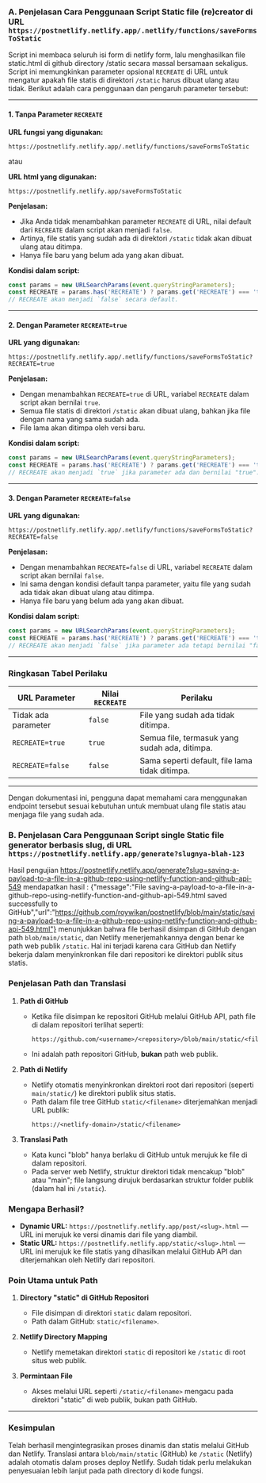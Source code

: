 ### A. Penjelasan Cara Penggunaan Script Static file (re)creator di URL `https://postnetlify.netlify.app/.netlify/functions/saveFormsToStatic`

Script ini membaca seluruh isi form di netlify form, lalu menghasilkan file static.html di github directory /static secara massal bersamaan sekaligus. Script ini memungkinkan parameter opsional `RECREATE` di URL untuk mengatur apakah file statis di direktori `/static` harus dibuat ulang atau tidak. Berikut adalah cara penggunaan dan pengaruh parameter tersebut:

---

#### 1. **Tanpa Parameter `RECREATE`**
**URL fungsi yang digunakan:**
```plaintext
https://postnetlify.netlify.app/.netlify/functions/saveFormsToStatic
```

atau

**URL html yang digunakan:**
```plaintext
https://postnetlify.netlify.app/saveFormsToStatic
```

**Penjelasan:**
- Jika Anda tidak menambahkan parameter `RECREATE` di URL, nilai default dari `RECREATE` dalam script akan menjadi `false`.
- Artinya, file statis yang sudah ada di direktori `/static` tidak akan dibuat ulang atau ditimpa.
- Hanya file baru yang belum ada yang akan dibuat.

**Kondisi dalam script:**
```javascript
const params = new URLSearchParams(event.queryStringParameters);
const RECREATE = params.has('RECREATE') ? params.get('RECREATE') === 'true' : false;
// RECREATE akan menjadi `false` secara default.
```

---

#### 2. **Dengan Parameter `RECREATE=true`**
**URL yang digunakan:**
```plaintext
https://postnetlify.netlify.app/.netlify/functions/saveFormsToStatic?RECREATE=true
```

**Penjelasan:**
- Dengan menambahkan `RECREATE=true` di URL, variabel `RECREATE` dalam script akan bernilai `true`.
- Semua file statis di direktori `/static` akan dibuat ulang, bahkan jika file dengan nama yang sama sudah ada.
- File lama akan ditimpa oleh versi baru.

**Kondisi dalam script:**
```javascript
const params = new URLSearchParams(event.queryStringParameters);
const RECREATE = params.has('RECREATE') ? params.get('RECREATE') === 'true' : false;
// RECREATE akan menjadi `true` jika parameter ada dan bernilai "true".
```

---

#### 3. **Dengan Parameter `RECREATE=false`**
**URL yang digunakan:**
```plaintext
https://postnetlify.netlify.app/.netlify/functions/saveFormsToStatic?RECREATE=false
```

**Penjelasan:**
- Dengan menambahkan `RECREATE=false` di URL, variabel `RECREATE` dalam script akan bernilai `false`.
- Ini sama dengan kondisi default tanpa parameter, yaitu file yang sudah ada tidak akan dibuat ulang atau ditimpa.
- Hanya file baru yang belum ada yang akan dibuat.

**Kondisi dalam script:**
```javascript
const params = new URLSearchParams(event.queryStringParameters);
const RECREATE = params.has('RECREATE') ? params.get('RECREATE') === 'true' : false;
// RECREATE akan menjadi `false` jika parameter ada tetapi bernilai "false".
```

---

### Ringkasan Tabel Perilaku
| URL Parameter       | Nilai `RECREATE` | Perilaku                                   |
|---------------------|------------------|--------------------------------------------|
| Tidak ada parameter | `false`          | File yang sudah ada tidak ditimpa.         |
| `RECREATE=true`     | `true`           | Semua file, termasuk yang sudah ada, ditimpa. |
| `RECREATE=false`    | `false`          | Sama seperti default, file lama tidak ditimpa.|

---

Dengan dokumentasi ini, pengguna dapat memahami cara menggunakan endpoint tersebut sesuai kebutuhan untuk membuat ulang file statis atau menjaga file yang sudah ada.






### B. Penjelasan Cara Penggunaan Script single Static file generator berbasis slug, di URL `https://postnetlify.netlify.app/generate?slugnya-blah-123`

Hasil pengujian https://postnetlify.netlify.app/generate?slug=saving-a-payload-to-a-file-in-a-github-repo-using-netlify-function-and-github-api-549 
mendapatkan hasil : 
{"message":"File saving-a-payload-to-a-file-in-a-github-repo-using-netlify-function-and-github-api-549.html saved successfully to GitHub","url":"https://github.com/roywikan/postnetlify/blob/main/static/saving-a-payload-to-a-file-in-a-github-repo-using-netlify-function-and-github-api-549.html"}
menunjukkan bahwa file berhasil disimpan di GitHub dengan path `blob/main/static`, dan Netlify menerjemahkannya dengan benar ke path web publik `/static`. Hal ini terjadi karena cara GitHub dan Netlify bekerja dalam menyinkronkan file dari repositori ke direktori publik situs statis.

### **Penjelasan Path dan Translasi**

1. **Path di GitHub**
   - Ketika file disimpan ke repositori GitHub melalui GitHub API, path file di dalam repositori terlihat seperti:
     ```
     https://github.com/<username>/<repository>/blob/main/static/<filename>
     ```
   - Ini adalah path repositori GitHub, **bukan** path web publik.

2. **Path di Netlify**
   - Netlify otomatis menyinkronkan direktori root dari repositori (seperti `main/static/`) ke direktori publik situs statis.
   - Path dalam file tree GitHub `static/<filename>` diterjemahkan menjadi URL publik:
     ```
     https://<netlify-domain>/static/<filename>
     ```

3. **Translasi Path**
   - Kata kunci "blob" hanya berlaku di GitHub untuk merujuk ke file di dalam repositori.
   - Pada server web Netlify, struktur direktori tidak mencakup "blob" atau "main"; file langsung dirujuk berdasarkan struktur folder publik (dalam hal ini `/static`).

### **Mengapa Berhasil?**

- **Dynamic URL:** `https://postnetlify.netlify.app/post/<slug>.html` — URL ini merujuk ke versi dinamis dari file yang diambil.
- **Static URL:** `https://postnetlify.netlify.app/static/<slug>.html` — URL ini merujuk ke file statis yang dihasilkan melalui GitHub API dan diterjemahkan oleh Netlify dari repositori.

### **Poin Utama untuk Path**

1. **Directory "static" di GitHub Repositori**
   - File disimpan di direktori `static` dalam repositori.
   - Path dalam GitHub: `static/<filename>`.

2. **Netlify Directory Mapping**
   - Netlify memetakan direktori `static` di repositori ke `/static` di root situs web publik.

3. **Permintaan File**
   - Akses melalui URL seperti `/static/<filename>` mengacu pada direktori "static" di web publik, bukan path GitHub.

---

### **Kesimpulan**

Telah berhasil mengintegrasikan proses dinamis dan statis melalui GitHub dan Netlify. Translasi antara `blob/main/static` (GitHub) ke `/static` (Netlify) adalah otomatis dalam proses deploy Netlify. Sudah tidak perlu melakukan penyesuaian lebih lanjut pada path directory di kode fungsi.

